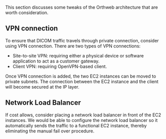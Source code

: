 This section discusses some tweaks of the Orthweb architecture that are worth consideration.

## VPN connection
To ensure that DICOM traffic travels through private connection, consider using VPN connection. There are two types of VPN connections: 

* Site-to-site VPN: requiring either a physical device or software application to act as a customer gateway. 
* Client VPN: requiring OpenVPN-based client.

Once VPN connection is added, the two EC2 instances can be moved to private subnets. The connection between the EC2 instance and the client will become secured at the IP layer.

## Network Load Balancer
If cost allows, consider placing a network load balancer in front of the EC2 instances. We would be able to configure the network load balancer so it automatically sends the traffic to a functional EC2 instance, thereby eliminating the manual fail over procedure.